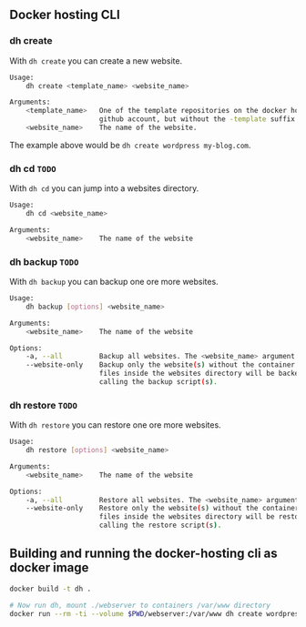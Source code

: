 ## Docker hosting CLI

### dh create
With `dh create` you can create a new website.
````bash
Usage:
    dh create <template_name> <website_name>

Arguments:
    <template_name>   One of the template repositories on the docker hosting
                      github account, but without the -template suffix.
    <website_name>    The name of the website.
````

The example above would be `dh create wordpress my-blog.com`.

### dh cd `TODO`
With `dh cd` you can jump into a websites directory.
````bash
Usage:
    dh cd <website_name>

Arguments:
    <website_name>    The name of the website
````

### dh backup `TODO`
With `dh backup` you can backup one ore more websites.
````bash
Usage:
    dh backup [options] <website_name>

Arguments:
    <website_name>    The name of the website

Options:
    -a, --all         Backup all websites. The <website_name> argument will be ignored.
    --website-only    Backup only the website(s) without the container data. All the
                      files inside the websites directory will be backed up but without
                      calling the backup script(s).
````

### dh restore `TODO`
With `dh restore` you can restore one ore more websites.
````bash
Usage:
    dh restore [options] <website_name>

Arguments:
    <website_name>    The name of the website

Options:
    -a, --all         Restore all websites. The <website_name> argument will be ignored.
    --website-only    Restore only the website(s) without the container data. All the
                      files inside the websites directory will be restored but without
                      calling the restore script(s).
````

## Building and running the docker-hosting cli as docker image
```bash
docker build -t dh .

# Now run dh, mount ./webserver to containers /var/www directory
docker run --rm -ti --volume $PWD/webserver:/var/www dh create wordpress test.de
```
